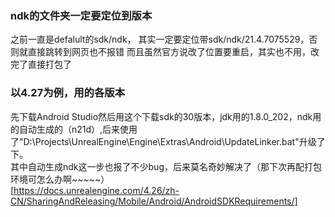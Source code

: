 ### ndk的文件夹一定要定位到版本
之前一直是defalult的sdk/ndk， 其实一定要定位带sdk/ndk/21.4.7075529，否则就直接跳转到网页也不报错
而且虽然官方说改了位置要重启，其实也不用，改完了直接打包了

### 以4.27为例，用的各版本
先下载Android Studio然后用这个下载sdk的30版本，jdk用的1.8.0_202，ndk用的自动生成的（n21d）,后来使用了"D:\Projects\UnrealEngine\Engine\Extras\Android\UpdateLinker.bat"升级了下。  
其中自动生成ndk这一步也报了不少bug，后来莫名奇妙解决了（那下次再配打包环境可怎么办啊~~~~~）  
[https://docs.unrealengine.com/4.26/zh-CN/SharingAndReleasing/Mobile/Android/AndroidSDKRequirements/]
